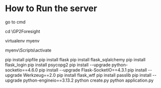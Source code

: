 # How to Run the server 

go to cmd

cd \GP2Foresight

virtualenv myenv

myenv\Scripts\activate

pip install pipfile
pip install flask
pip install flask_sqlalchemy
pip install flask_login
pip install psycopg2
pip install --upgrade python-socketio==4.6.0
pip install --upgrade Flask-SocketIO==4.3.1
pip install --upgrade Werkzeug==2.0
pip install flask_wtf
pip install passlib
pip install --upgrade python-engineio==3.13.2
python create.py
python application.py




